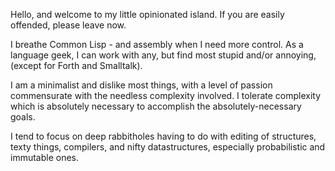 Hello, and welcome to my little opinionated island.  If you are easily offended, please leave now.

I breathe Common Lisp - and assembly when I need more control.  As a language geek, I can work with any, but find most stupid and/or annoying, (except for Forth and Smalltalk).

I am a minimalist and dislike most things, with a level of passion commensurate with the needless complexity involved.  I tolerate complexity which is absolutely necessary to accomplish the absolutely-necessary goals.

I tend to focus on deep rabbitholes having to do with editing of structures, texty things, compilers, and nifty datastructures, especially probabilistic and immutable ones.
<!--
**stacksmith/stacksmith** is a ✨ _special_ ✨ repository because its `README.md` (this file) appears on your GitHub profile.

Here are some ideas to get you started:

- 🔭 I’m currently working on ...
- 🌱 I’m currently learning ...
- 👯 I’m looking to collaborate on ...
- 🤔 I’m looking for help with ...
- 💬 Ask me about ...
- 📫 How to reach me: ...
- 😄 Pronouns: ...
- ⚡ Fun fact: ...
-->
